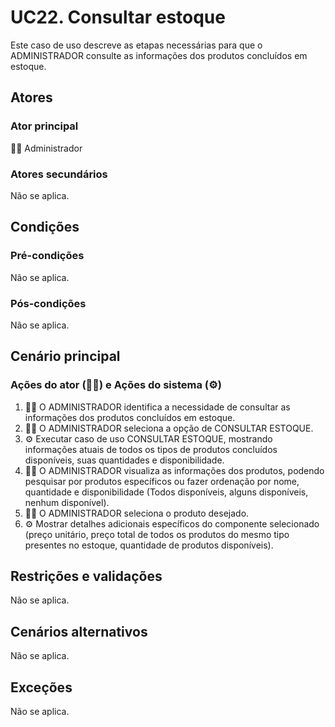 # UC22. Consultar estoque

Este caso de uso descreve as etapas necessárias para que o ADMINISTRADOR consulte as informações dos produtos concluídos em estoque.

## Atores
### Ator principal
👨‍💼 Administrador

### Atores secundários
Não se aplica.

## Condições
### Pré-condições
Não se aplica.

### Pós-condições
Não se aplica.

## Cenário principal
### Ações do ator (👨‍💼) e Ações do sistema (⚙️)
1. 👨‍💼 O ADMINISTRADOR identifica a necessidade de consultar as informações dos produtos concluídos em estoque.
2. 👨‍💼 O ADMINISTRADOR seleciona a opção de CONSULTAR ESTOQUE.
3. ⚙️ Executar caso de uso CONSULTAR ESTOQUE, mostrando informações atuais de todos os tipos de produtos concluídos disponíveis, suas quantidades e disponibilidade.
4. 👨‍💼 O ADMINISTRADOR visualiza as informações dos produtos, podendo pesquisar por produtos específicos ou fazer ordenação por nome, quantidade e disponibilidade (Todos disponíveis, alguns disponíveis, nenhum disponível).
5. 👨‍💼 O ADMINISTRADOR seleciona o produto desejado.
6. ⚙️ Mostrar detalhes adicionais específicos do componente selecionado (preço unitário, preço total de todos os produtos do mesmo tipo presentes no estoque, quantidade de produtos disponíveis).

## Restrições e validações
Não se aplica.

## Cenários alternativos
Não se aplica.

## Exceções
Não se aplica.
